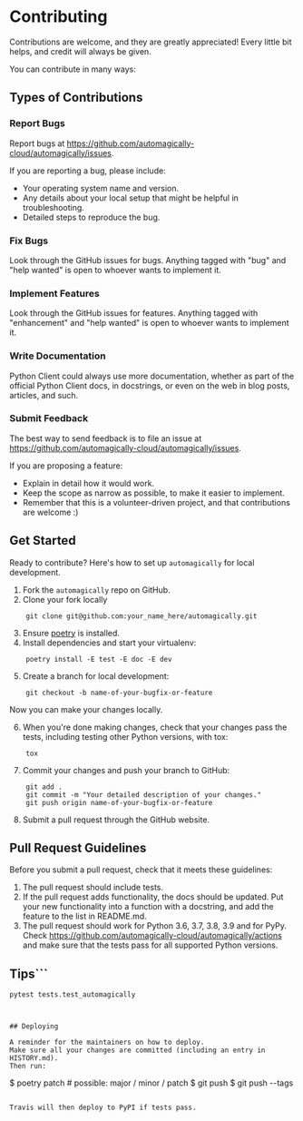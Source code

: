 # Contributing

Contributions are welcome, and they are greatly appreciated! Every little bit
helps, and credit will always be given.

You can contribute in many ways:

## Types of Contributions

### Report Bugs

Report bugs at <https://github.com/automagically-cloud/automagically/issues>.

If you are reporting a bug, please include:

* Your operating system name and version.
* Any details about your local setup that might be helpful in troubleshooting.
* Detailed steps to reproduce the bug.

### Fix Bugs

Look through the GitHub issues for bugs. Anything tagged with "bug" and "help
wanted" is open to whoever wants to implement it.

### Implement Features

Look through the GitHub issues for features. Anything tagged with "enhancement"
and "help wanted" is open to whoever wants to implement it.

### Write Documentation

Python Client could always use more documentation, whether as part of the
official Python Client docs, in docstrings, or even on the web in blog posts,
articles, and such.

### Submit Feedback

The best way to send feedback is to file an issue at <https://github.com/automagically-cloud/automagically/issues>.

If you are proposing a feature:

* Explain in detail how it would work.
* Keep the scope as narrow as possible, to make it easier to implement.
* Remember that this is a volunteer-driven project, and that contributions
  are welcome :)

## Get Started

Ready to contribute? Here's how to set up `automagically` for local development.

1. Fork the `automagically` repo on GitHub.
2. Clone your fork locally

```
    git clone git@github.com:your_name_here/automagically.git
```

3. Ensure [poetry](https://python-poetry.org/docs/) is installed.
4. Install dependencies and start your virtualenv:

```
    poetry install -E test -E doc -E dev
```

5. Create a branch for local development:

```
    git checkout -b name-of-your-bugfix-or-feature
```

   Now you can make your changes locally.

6. When you're done making changes, check that your changes pass the
   tests, including testing other Python versions, with tox:

```
    tox
```

7. Commit your changes and push your branch to GitHub:

```
    git add .
    git commit -m "Your detailed description of your changes."
    git push origin name-of-your-bugfix-or-feature
```

8. Submit a pull request through the GitHub website.

## Pull Request Guidelines

Before you submit a pull request, check that it meets these guidelines:

1. The pull request should include tests.
2. If the pull request adds functionality, the docs should be updated. Put
   your new functionality into a function with a docstring, and add the
   feature to the list in README.md.
3. The pull request should work for Python 3.6, 3.7, 3.8, 3.9 and for PyPy. Check
   <https://github.com/automagically-cloud/automagically/actions>
   and make sure that the tests pass for all supported Python versions.

## Tips```

    pytest tests.test_automagically

```To run a subset of tests.


## Deploying

A reminder for the maintainers on how to deploy.
Make sure all your changes are committed (including an entry in HISTORY.md).
Then run:

```

$ poetry patch # possible: major / minor / patch
$ git push
$ git push --tags

```

Travis will then deploy to PyPI if tests pass.
